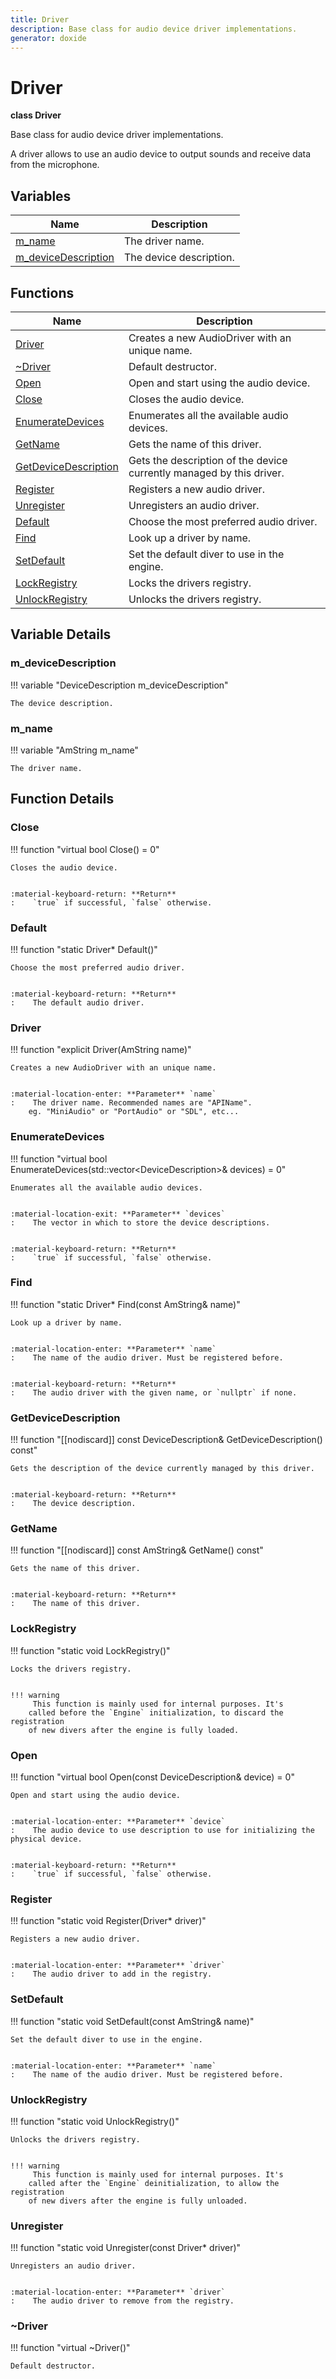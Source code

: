 ```yaml
---
title: Driver
description: Base class for audio device driver implementations.
generator: doxide
---
```



# Driver

**class  Driver**


Base class for audio device driver implementations.

A driver allows to use an audio device to output sounds and
receive data from the microphone.


    


## Variables

| Name | Description |
| ---- | ----------- |
| [m_name](#m_name) | The driver name.  |
| [m_deviceDescription](#m_deviceDescription) | The device description.  |

## Functions

| Name | Description |
| ---- | ----------- |
| [Driver](#Driver) | Creates a new AudioDriver with an unique name. |
| [~Driver](#_u007eDriver) | Default destructor.  |
| [Open](#Open) | Open and start using the audio device. |
| [Close](#Close) | Closes the audio device. |
| [EnumerateDevices](#EnumerateDevices) | Enumerates all the available audio devices. |
| [GetName](#GetName) | Gets the name of this driver. |
| [GetDeviceDescription](#GetDeviceDescription) | Gets the description of the device currently managed by this driver. |
| [Register](#Register) | Registers a new audio driver. |
| [Unregister](#Unregister) | Unregisters an audio driver. |
| [Default](#Default) | Choose the most preferred audio driver. |
| [Find](#Find) | Look up a driver by name. |
| [SetDefault](#SetDefault) | Set the default diver to use in the engine. |
| [LockRegistry](#LockRegistry) | Locks the drivers registry. |
| [UnlockRegistry](#UnlockRegistry) | Unlocks the drivers registry. |

## Variable Details

### m_deviceDescription<a name="m_deviceDescription"></a>

!!! variable "DeviceDescription m_deviceDescription"

    
    The device description.
             
    
    
    

### m_name<a name="m_name"></a>

!!! variable "AmString m_name"

    
    The driver name.
             
    
    
    

## Function Details

### Close<a name="Close"></a>
!!! function "virtual bool Close() = 0"

    
    Closes the audio device.
    
    
    :material-keyboard-return: **Return**
    :    `true` if successful, `false` otherwise.
            
    

### Default<a name="Default"></a>
!!! function "static Driver&#42; Default()"

    
    Choose the most preferred audio driver.
    
    
    :material-keyboard-return: **Return**
    :    The default audio driver.
            
    

### Driver<a name="Driver"></a>
!!! function "explicit Driver(AmString name)"

    
    Creates a new AudioDriver with an unique name.
    
    
    :material-location-enter: **Parameter** `name`
    :    The driver name. Recommended names are "APIName".
        eg. "MiniAudio" or "PortAudio" or "SDL", etc...
                
    

### EnumerateDevices<a name="EnumerateDevices"></a>
!!! function "virtual bool EnumerateDevices(std::vector&lt;DeviceDescription&gt;&amp; devices) = 0"

    
    Enumerates all the available audio devices.
    
    
    :material-location-exit: **Parameter** `devices`
    :    The vector in which to store the device descriptions.
    
    
    :material-keyboard-return: **Return**
    :    `true` if successful, `false` otherwise.
            
    

### Find<a name="Find"></a>
!!! function "static Driver&#42; Find(const AmString&amp; name)"

    
    Look up a driver by name.
    
    
    :material-location-enter: **Parameter** `name`
    :    The name of the audio driver. Must be registered before.
    
    
    :material-keyboard-return: **Return**
    :    The audio driver with the given name, or `nullptr` if none.
            
    

### GetDeviceDescription<a name="GetDeviceDescription"></a>
!!! function "[[nodiscard]] const DeviceDescription&amp; GetDeviceDescription() const"

    
    Gets the description of the device currently managed by this driver.
    
    
    :material-keyboard-return: **Return**
    :    The device description.
            
    

### GetName<a name="GetName"></a>
!!! function "[[nodiscard]] const AmString&amp; GetName() const"

    
    Gets the name of this driver.
    
    
    :material-keyboard-return: **Return**
    :    The name of this driver.
            
    

### LockRegistry<a name="LockRegistry"></a>
!!! function "static void LockRegistry()"

    
    Locks the drivers registry.
    
    
    !!! warning
         This function is mainly used for internal purposes. It's
        called before the `Engine` initialization, to discard the registration
        of new divers after the engine is fully loaded.
                
    

### Open<a name="Open"></a>
!!! function "virtual bool Open(const DeviceDescription&amp; device) = 0"

    
    Open and start using the audio device.
    
    
    :material-location-enter: **Parameter** `device`
    :    The audio device to use description to use for initializing the physical device.
    
    
    :material-keyboard-return: **Return**
    :    `true` if successful, `false` otherwise.
            
    

### Register<a name="Register"></a>
!!! function "static void Register(Driver&#42; driver)"

    
    Registers a new audio driver.
    
    
    :material-location-enter: **Parameter** `driver`
    :    The audio driver to add in the registry.
                
    

### SetDefault<a name="SetDefault"></a>
!!! function "static void SetDefault(const AmString&amp; name)"

    
    Set the default diver to use in the engine.
    
    
    :material-location-enter: **Parameter** `name`
    :    The name of the audio driver. Must be registered before.
                
    

### UnlockRegistry<a name="UnlockRegistry"></a>
!!! function "static void UnlockRegistry()"

    
    Unlocks the drivers registry.
    
    
    !!! warning
         This function is mainly used for internal purposes. It's
        called after the `Engine` deinitialization, to allow the registration
        of new divers after the engine is fully unloaded.
                
    

### Unregister<a name="Unregister"></a>
!!! function "static void Unregister(const Driver&#42; driver)"

    
    Unregisters an audio driver.
    
    
    :material-location-enter: **Parameter** `driver`
    :    The audio driver to remove from the registry.
                
    

### ~Driver<a name="_u007eDriver"></a>
!!! function "virtual ~Driver()"

    
    Default destructor.
             
    
    
    


